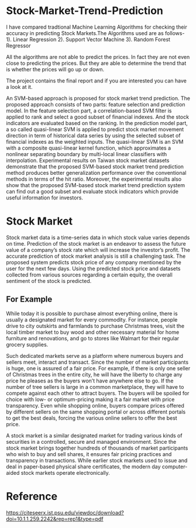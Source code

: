 # Stock-Market-Trend-Prediction
I have compared tradtional Machine Learning Algorithms for checking their accuracy in predicting Stock Markets.The Algorithms used are as follows- 1). Linear Regression 2). Support Vector Machine 3). Random Forest Regressor

All the algorithms are not able to predict the prices. In fact they are not even close to predicting the prices. But they are able to determine the trend that is whether the prices will go up or down.

The project contains the final report and if you are interested you can have a look at it.

An SVM-based approach is proposed for stock market trend prediction. The proposed approach consists of two parts: feature selection and prediction model. In the feature selection part, a correlation-based SVM filter is applied to rank and select a good subset of financial indexes. And the stock indicators are evaluated based on the ranking. In the prediction model part, a so called quasi-linear SVM is applied to predict stock market movement direction in term of historical data series by using the selected subset of financial indexes as the weighted inputs. The quasi-linear SVM is an SVM with a composite quasi-linear kernel function, which approximates a nonlinear separating boundary by multi-local linear classifiers with interpolation. Experimental results on Taiwan stock market datasets demonstrate that the proposed SVM-based stock market trend prediction method produces better generalization performance over the conventional methods in terms of the hit ratio. Moreover, the experimental results also show that the proposed SVM-based stock market trend prediction system can find out a good subset and evaluate stock indicators which provide useful information for investors.

# Stock Market
Stock market data is a time-series data in which stock value varies depends on time. Prediction of the stock market is an endeavor to assess the future value of a company’s stock rate which will increase the investor’s profit. The accurate prediction of stock market analysis is still a challenging task. The proposed system predicts stock price of any company mentioned by the user for the next few days. Using the predicted stock price and datasets collected from various sources regarding a certain equity, the overall sentiment of the stock is predicted.

## For Example
While today it is possible to purchase almost everything online, there is usually a designated market for every commodity. For instance, people drive to city outskirts and farmlands to purchase Christmas trees, visit the local timber market to buy wood and other necessary material for home furniture and renovations, and go to stores like Walmart for their regular grocery supplies.

Such dedicated markets serve as a platform where numerous buyers and sellers meet, interact and transact. Since the number of market participants is huge, one is assured of a fair price. For example, if there is only one seller of Christmas trees in the entire city, he will have the liberty to charge any price he pleases as the buyers won’t have anywhere else to go. If the number of tree sellers is large in a common marketplace, they will have to compete against each other to attract buyers. The buyers will be spoiled for choice with low- or optimum-pricing making it a fair market with price transparency. Even while shopping online, buyers compare prices offered by different sellers on the same shopping portal or across different portals to get the best deals, forcing the various online sellers to offer the best price.

A stock market is a similar designated market for trading various kinds of securities in a controlled, secure and managed environment. Since the stock market brings together hundreds of thousands of market participants who wish to buy and sell shares, it ensures fair pricing practices and transparency in transactions. While earlier stock markets used to issue and deal in paper-based physical share certificates, the modern day computer-aided stock markets operate electronically.



# Reference
https://citeseerx.ist.psu.edu/viewdoc/download?doi=10.1.1.259.2242&rep=rep1&type=pdf
